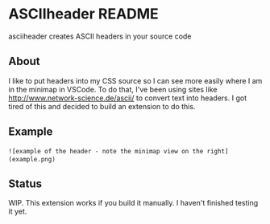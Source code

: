 # ASCIIheader README

asciiheader creates ASCII headers in your source code 

## About

I like to put headers into my CSS source so I can see more easily where I am in the minimap in VSCode. To do that, I've been using sites like http://www.network-science.de/ascii/ to convert text into headers. I got tired of this and decided to build an extension to do this. 

## Example

	![example of the header - note the minimap view on the right](example.png)

## Status

WIP. This extension works if you build it manually. I haven't finished testing it yet. 

